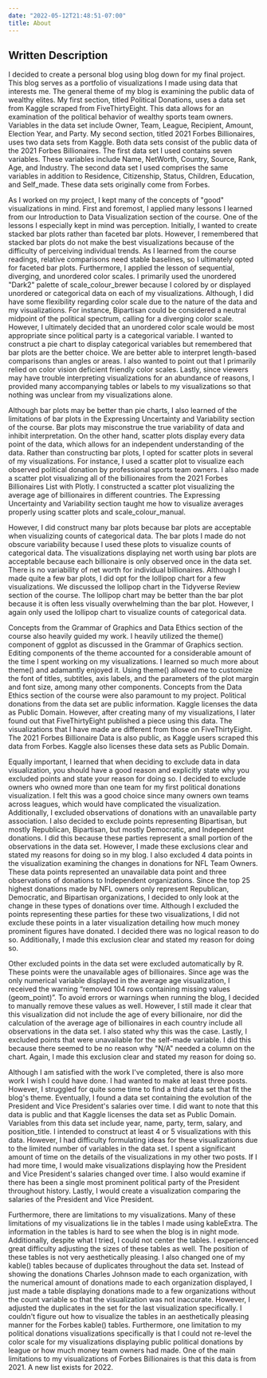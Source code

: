 ```yaml
---
date: "2022-05-12T21:48:51-07:00"
title: About
---
```


## Written Description 

I decided to create a personal blog using blog down for my final project. This blog serves as a portfolio of visualizations I made using data that interests me. The general theme of my blog is examining the public data of wealthy elites. My first section, titled Political Donations, uses a data set from Kaggle scraped from FiveThirtyEight. This data allows for an examination of the political behavior of wealthy sports team owners. Variables in the data set include Owner, Team, League, Recipient, Amount, Election Year, and Party. My second section, titled 2021 Forbes Billionaires, uses two data sets from Kaggle. Both data sets consist of the public data of the 2021 Forbes Billionaires. The first data set I used contains seven variables. These variables include Name, NetWorth, Country, Source, Rank, Age, and Industry. The second data set I used comprises the same variables in addition to Residence, Citizenship, Status, Children, Education, and Self_made. These data sets originally come from Forbes. 
 
As I worked on my project, I kept many of the concepts of "good" visualizations in mind. First and foremost, I applied many lessons I learned from our Introduction to Data Visualization section of the course. One of the lessons I especially kept in mind was perception. Initially, I wanted to create stacked bar plots rather than faceted bar plots. However, I remembered that stacked bar plots do not make the best visualizations because of the difficulty of perceiving individual trends. As I learned from the course readings, relative comparisons need stable baselines, so I ultimately opted for faceted bar plots. Furthermore, I applied the lesson of sequential, diverging, and unordered color scales. I primarily used the unordered "Dark2" palette of scale_colour_brewer because I colored by or displayed unordered or categorical data on each of my visualizations. Although, I did have some flexibility regarding color scale due to the nature of the data and my visualizations. For instance, Bipartisan could be considered a neutral midpoint of the political spectrum, calling for a diverging color scale. However, I ultimately decided that an unordered color scale would be most appropriate since political party is a categorical variable. I wanted to construct a pie chart to display categorical variables but remembered that bar plots are the better choice. We are better able to interpret length-based comparisons than angles or areas. I also wanted to point out that I primarily relied on color vision deficient friendly color scales. Lastly, since viewers may have trouble interpreting visualizations for an abundance of reasons, I provided many accompanying tables or labels to my visualizations so that nothing was unclear from my visualizations alone.
  
Although bar plots may be better than pie charts, I also learned of the limitations of bar plots in the Expressing Uncertainty and Variability section of the course. Bar plots may misconstrue the true variability of data and inhibit interpretation. On the other hand, scatter plots display every data point of the data, which allows for an independent understanding of the data. Rather than constructing bar plots, I opted for scatter plots in several of my visualizations. For instance, I used a scatter plot to visualize each observed political donation by professional sports team owners. I also made a scatter plot visualizing all of the billionaires from the 2021 Forbes Billionaires List with Plotly. I constructed a scatter plot visualizing the average age of billionaires in different countries. The Expressing Uncertainty and Variability section taught me how to visualize averages properly using scatter plots and scale_colour_manual. 

However, I did construct many bar plots because bar plots are acceptable when visualizing counts of categorical data. The bar plots I made do not obscure variability because I used these plots to visualize counts of categorical data. The visualizations displaying net worth using bar plots are acceptable because each billionaire is only observed once in the data set. There is no variability of net worth for individual billionaires. Although I made quite a few bar plots, I did opt for the lollipop chart for a few visualizations. We discussed the lollipop chart in the Tidyverse Review section of the course. The lollipop chart may be better than the bar plot because it is often less visually overwhelming than the bar plot. However, I again only used the lollipop chart to visualize counts of categorical data.
  
Concepts from the Grammar of Graphics and Data Ethics section of the course also heavily guided my work. I heavily utilized the theme() component of ggplot as discussed in the Grammar of Graphics section. Editing components of the theme accounted for a considerable amount of the time I spent working on my visualizations. I learned so much more about theme() and adamantly enjoyed it. Using theme() allowed me to customize the font of titles, subtitles, axis labels, and the parameters of the plot margin and font size, among many other components. Concepts from the Data Ethics section of the course were also paramount to my project. Political donations from the data set are public information. Kaggle licenses the data as Public Domain. However, after creating many of my visualizations, I later found out that FiveThirtyEight published a piece using this data. The visualizations that I have made are different from those on FiveThirtyEight. The 2021 Forbes Billionaire Data is also public, as Kaggle users scraped this data from Forbes. Kaggle also licenses these data sets as Public Domain. 

Equally important, I learned that when deciding to exclude data in data visualization, you should have a good reason and explicitly state why you excluded points and state your reason for doing so. I decided to exclude owners who owned more than one team for my first political donations visualization. I felt this was a good choice since many owners own teams across leagues, which would have complicated the visualization. Additionally, I excluded observations of donations with an unavailable party association. I also decided to exclude points representing Bipartisan, but mostly Republican, Bipartisan, but mostly Democratic, and Independent donations. I did this because these parties represent a small portion of the observations in the data set. However, I made these exclusions clear and stated my reasons for doing so in my blog. I also excluded 4 data points in the visualization examining the changes in donations for NFL Team Owners. These data points represented an unavailable data point and three observations of donations to Independent organizations. Since the top 25 highest donations made by NFL owners only represent Republican, Democratic, and Bipartisan organizations, I decided to only look at the change in these types of donations over time. Although I excluded the points representing these parties for these two visualizations, I did not exclude these points in a later visualization detailing how much money prominent figures have donated. I decided there was no logical reason to do so. Additionally, I made this exclusion clear and stated my reason for doing so.
  
Other excluded points in the data set were excluded automatically by R. These points were the unavailable ages of billionaires. Since age was the only numerical variable displayed in the average age visualization, I received the warning “removed 104 rows containing missing values (geom_point)”. To avoid errors or warnings when running the blog, I decided to manually remove these values as well. However, I still made it clear that this visualization did not include the age of every billionaire, nor did the calculation of the average age of billionaires in each country include all observations in the data set. I also stated why this was the case. Lastly, I excluded points that were unavailable for the self-made variable. I did this because there seemed to be no reason why "N/A" needed a column on the chart. Again, I made this exclusion clear and stated my reason for doing so. 
  
Although I am satisfied with the work I've completed, there is also more work I wish I could have done. I had wanted to make at least three posts. However, I struggled for quite some time to find a third data set that fit the blog's theme. Eventually, I found a data set containing the evolution of the President and Vice President's salaries over time. I did want to note that this data is public and that Kaggle licenses the data set as Public Domain. Variables from this data set include year, name, party, term, salary, and position_title. I intended to construct at least 4 or 5 visualizations with this data. However, I had difficulty formulating ideas for these visualizations due to the limited number of variables in the data set. I spent a significant amount of time on the details of the visualizations in my other two posts. If I had more time, I would make visualizations displaying how the President and Vice President's salaries changed over time. I also would examine if there has been a single most prominent political party of the President throughout history. Lastly, I would create a visualization comparing the salaries of the President and Vice President. 
  
Furthermore, there are limitations to my visualizations. Many of these limitations of my visualizations lie in the tables I made using kableExtra. The information in the tables is hard to see when the blog is in night mode. Additionally, despite what I tried, I could not center the tables. I experienced great difficulty adjusting the sizes of these tables as well. The position of these tables is not very aesthetically pleasing. I also changed one of my kable() tables because of duplicates throughout the data set. Instead of showing the donations Charles Johnson made to each organization, with the numerical amount of donations made to each organization displayed, I just made a table displaying donations made to a few organizations without the count variable so that the visualization was not inaccurate. However, I adjusted the duplicates in the set for the last visualization specifically. I couldn't figure out how to visualize the tables in an aesthetically pleasing manner for the Forbes kable() tables. Furthermore, one limitation to my political donations visualizations specifically is that I could not re-level the color scale for my visualizations displaying public political donations by league or how much money team owners had made. One of the main limitations to my visualizations of Forbes Billionaires is that this data is from 2021. A new list exists for 2022.

  